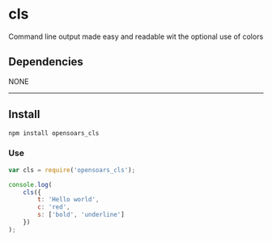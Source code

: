 cls
===

Command line output made easy and readable wit the optional use of colors

## Dependencies
NONE

---



## Install
`npm install opensoars_cls`

### Use
```js
var cls = require('opensoars_cls');

console.log(
	cls({
		t: 'Hello world',
		c: 'red',
		s: ['bold', 'underline']
	})
);
```